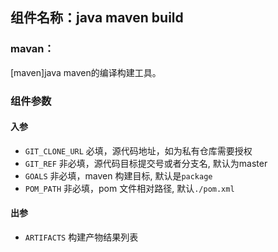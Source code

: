 ## 组件名称：java maven build

### mavan：
[maven]java maven的编译构建工具。

### 组件参数
#### 入参
- `GIT_CLONE_URL` 必填，源代码地址，如为私有仓库需要授权
- `GIT_REF` 非必填，源代码目标提交号或者分支名, 默认为master
- `GOALS` 非必填，maven 构建目标, 默认是`package`
- `POM_PATH` 非必填，pom 文件相对路径, 默认`./pom.xml`

#### 出参
- `ARTIFACTS` 构建产物结果列表

